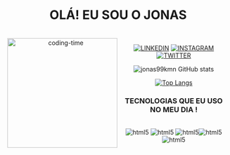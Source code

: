 
<h1 align="center">OLÁ! EU SOU O JONAS </h1>
<div  align="center"> 
  <div style="display: inline_block"><br>
    <img align="left" height="250" alt="coding-time" src="code.gif">
   </div>

[![LINKEDIN](https://img.shields.io/badge/LinkedIn-0077B5?style=for-the-badge&logo=linkedin&logoColor=white)](https://www.linkedin.com/in/jonas-desenvolvedor-web--369440151/) 
[![INSTAGRAM](https://img.shields.io/badge/Instagram-E4405F?style=for-the-badge&logo=instagram&logoColor=white)](https://www.instagram.com/jonasdevweb/)
[![TWITTER](https://img.shields.io/badge/Twitter-1DA1F2?style=for-the-badge&logo=twitter&logoColor=white)](https://twitter.com/jonas55373318)

![jonas99kmn GitHub stats](https://github-readme-stats.vercel.app/api?username=jonas99kmn&show_icons=true&theme=radical)

[![Top Langs](https://github-readme-stats.vercel.app/api/top-langs/?username=jonas99kmn&layout=donut-vertical)](https://github.com/anuraghazra/github-readme-stats)

### TECNOLOGIAS QUE EU USO NO  MEU DIA !
<div styler="display: inline__block"><br/>
<img alingn="center" alt="html5" src="https://img.shields.io/badge/HTML5-E34F26?style=for-the-badge&logo=html5&logoColor=white"/> <img alingn="center" alt="html5" src="https://img.shields.io/badge/CSS3-1572B6?style=for-the-badge&logo=css3&logoColor=white"/> <img alingn="center" alt="html5" src="https://img.shields.io/badge/JavaScript-323330?style=for-the-badge&logo=javascript&logoColor=F7DF1E"/><img alingn="center" alt="html5" src="https://img.shields.io/badge/AngularJS-E23237?style=for-the-badge&logo=angularjs&logoColor=white"/><img alingn="center" alt="html5" src="https://img.shields.io/badge/dogecoin-C2A633?style=for-the-badge&logo=dogecoin&logoColor=white"/>
</div
![Snake animation](https://github.com/jonas99kmn/blob/output/github-contribution-grid-snake.svg)

